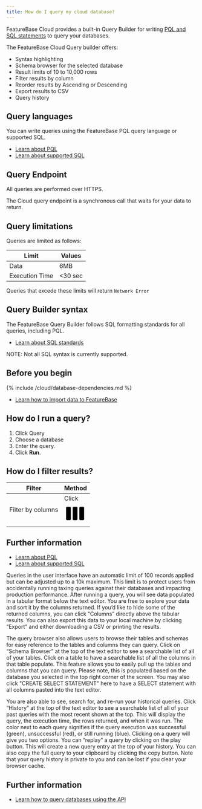 ```yaml
---
title: How do I query my cloud database?
---
```


FeatureBase Cloud provides a built-in Query Builder for writing [PQL and SQL statements](#further-information) to query your databases.

The FeatureBase Cloud Query builder offers:
* Syntax highlighting
* Schema browser for the selected database
* Result limits of 10 to 10,000 rows
* Filter results by column
* Reorder results by Ascending or Descending
* Export results to CSV
* Query history

## Query languages

You can write queries using the FeatureBase PQL query language or supported SQL.

* [Learn about PQL](/pql-guide/pql-introduction)
* [Learn about supported SQL](/sql-guide/sql-introduction)

## Query Endpoint

All queries are performed over HTTPS.

The Cloud query endpoint is a synchronous call that waits for your data to return.

## Query limitations

Queries are limited as follows:

| Limit | Values |
|---|---|
| Data | 6MB |
| Execution Time | <30 sec |

Queries that excede these limits will return `Network Error`

## Query Builder syntax

The FeatureBase Query Builder follows SQL formatting standards for all queries, including PQL.

* [Learn about SQL standards](https://www.w3schools.com/sql/sql_syntax.asp)

NOTE: Not all SQL syntax is currently supported.

## Before you begin

{% include /cloud/database-dependencies.md %}
* [Learn how to import data to FeatureBase](/cloud/cloud-data-ingestion/ingest-data-overview)

## How do I run a query?

1. Click Query
2. Choose a database
3. Enter the query.
4. Click **Run**.

## How do I filter results?

| Filter | Method |
|---|---|
| Filter by columns | Click <svg class="MuiSvgIcon-root MuiSvgIcon-fontSizeMedium css-vubbuv" focusable="false" aria-hidden="true" viewBox="0 0 24 24" data-testid="ColumnIconIcon"><path d="M6 5H3c-.55 0-1 .45-1 1v12c0 .55.45 1 1 1h3c.55 0 1-.45 1-1V6c0-.55-.45-1-1-1zm14 0h-3c-.55 0-1 .45-1 1v12c0 .55.45 1 1 1h3c.55 0 1-.45 1-1V6c0-.55-.45-1-1-1zm-7 0h-3c-.55 0-1 .45-1 1v12c0 .55.45 1 1 1h3c.55 0 1-.45 1-1V6c0-.55-.45-1-1-1z"></path></svg> |

## Further information

* [Learn about PQL](/pql-guide/pql-introduction)
* [Learn about supported SQL](/sql-guide/sql-introduction)





Queries in the user interface have an automatic limit of 100 records applied but can be adjusted up to a 10k maximum. This limit is to protect users from accidentally running taxing queries against their databases and impacting production performance. After running a query, you will see data populated in a tabular format below the text editor. You are free to explore your data and sort it by the columns returned. If you’d like to hide some of the returned columns, you can click “Columns” directly above the tabular results. You can also export this data to your local machine by clicking “Export” and either downloading a CSV or printing the results.

The query browser also allows users to browse their tables and schemas for easy reference to the tables and columns they can query. Click on “Schema Browser” at the top of the text editor to see a searchable list of all of your tables. Click on a table to have a searchable list of all the columns in that table populate. This feature allows you to easily pull up the tables and columns that you can query. Please note, this is populated based on the database you selected in the top right corner of the screen. You may also click "CREATE SELECT STATEMENT" here to have a SELECT statement with all columns pasted into the text editor.

You are also able to see, search for, and re-run your historical queries. Click “History” at the top of the text editor to see a searchable list of all of your past queries with the most recent shown at the top. This will display the query, the execution time, the rows returned, and when it was run. The color next to each query signifies if the query execution was successful (green), unsuccessful (red), or still running (blue). Clicking on a query will give you two options. You can “replay” a query by clicking on the play button. This will create a new query entry at the top of your history. You can also copy the full query to your clipboard by clicking the copy button. Note that your query history is private to you and can be lost if you clear your browser cache.

## Further information

* [Learn how to query databases using the API](/cloud/query-data/cloud-query-ssh)
